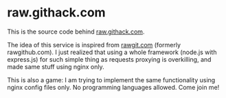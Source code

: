 raw.githack.com
===============

This is the source code behind [raw.githack.com](https://raw.githack.com).

The  idea  of this  service  is  inspired from  [rawgit.com](http://rawgit.com)
(formerly rawgithub.com). I just realized that using a whole framework (node.js
with express.js) for such simple thing as requests proxying is overkilling, and
made same stuff using nginx only.

This is also a game: I am trying to implement the same functionality using nginx
config files only. No programming languages allowed. Come join me!
